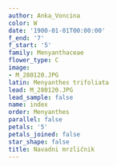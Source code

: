 ```yaml
---
author: Anka_Voncina
color: W
date: '1900-01-01T00:00:00'
f_end: '7'
f_start: '5'
family: Menyanthaceae
flower_type: C
image:
- M_280120.JPG
latin: Menyanthes trifoliata
lead: M_280120.JPG
lead_sample: false
name: index
order: Menyanthes
parallel: false
petals: '5'
petals_joined: false
star_shape: false
title: Navadni mrzličnik
---
```


